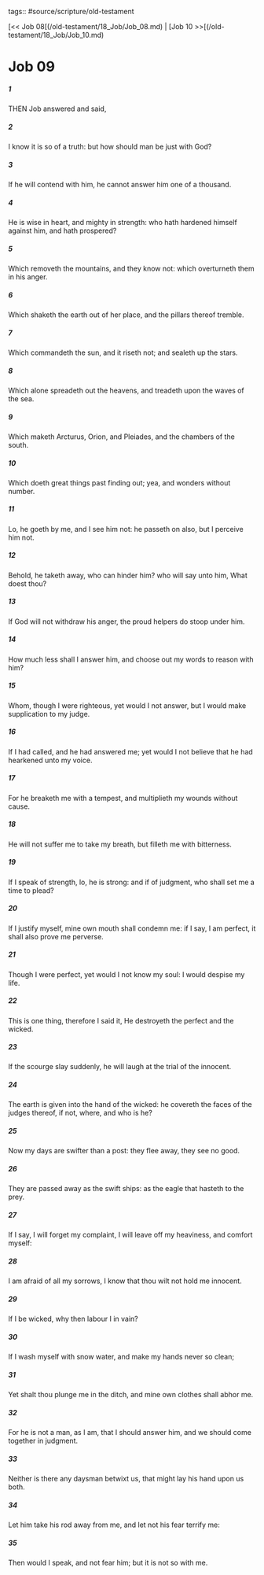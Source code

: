 tags:: #source/scripture/old-testament

[<< Job 08[(/old-testament/18_Job/Job_08.md) | [Job 10 >>[(/old-testament/18_Job/Job_10.md)

# Job 09

##### 1

THEN Job answered and said,

##### 2

I know it is so of a truth: but how should man be just with God?

##### 3

If he will contend with him, he cannot answer him one of a thousand.

##### 4

He is wise in heart, and mighty in strength: who hath hardened himself against him, and hath prospered?

##### 5

Which removeth the mountains, and they know not: which overturneth them in his anger.

##### 6

Which shaketh the earth out of her place, and the pillars thereof tremble.

##### 7

Which commandeth the sun, and it riseth not; and sealeth up the stars.

##### 8

Which alone spreadeth out the heavens, and treadeth upon the waves of the sea.

##### 9

Which maketh Arcturus, Orion, and Pleiades, and the chambers of the south.

##### 10

Which doeth great things past finding out; yea, and wonders without number.

##### 11

Lo, he goeth by me, and I see him not: he passeth on also, but I perceive him not.

##### 12

Behold, he taketh away, who can hinder him? who will say unto him, What doest thou?

##### 13

If God will not withdraw his anger, the proud helpers do stoop under him.

##### 14

How much less shall I answer him, and choose out my words to reason with him?

##### 15

Whom, though I were righteous, yet would I not answer, but I would make supplication to my judge.

##### 16

If I had called, and he had answered me; yet would I not believe that he had hearkened unto my voice.

##### 17

For he breaketh me with a tempest, and multiplieth my wounds without cause.

##### 18

He will not suffer me to take my breath, but filleth me with bitterness.

##### 19

If I speak of strength, lo, he is strong: and if of judgment, who shall set me a time to plead?

##### 20

If I justify myself, mine own mouth shall condemn me: if I say, I am perfect, it shall also prove me perverse.

##### 21

Though I were perfect, yet would I not know my soul: I would despise my life.

##### 22

This is one thing, therefore I said it, He destroyeth the perfect and the wicked.

##### 23

If the scourge slay suddenly, he will laugh at the trial of the innocent.

##### 24

The earth is given into the hand of the wicked: he covereth the faces of the judges thereof, if not, where, and who is he?

##### 25

Now my days are swifter than a post: they flee away, they see no good.

##### 26

They are passed away as the swift ships: as the eagle that hasteth to the prey.

##### 27

If I say, I will forget my complaint, I will leave off my heaviness, and comfort myself:

##### 28

I am afraid of all my sorrows, I know that thou wilt not hold me innocent.

##### 29

If I be wicked, why then labour I in vain?

##### 30

If I wash myself with snow water, and make my hands never so clean;

##### 31

Yet shalt thou plunge me in the ditch, and mine own clothes shall abhor me.

##### 32

For he is not a man, as I am, that I should answer him, and we should come together in judgment.

##### 33

Neither is there any daysman betwixt us, that might lay his hand upon us both.

##### 34

Let him take his rod away from me, and let not his fear terrify me:

##### 35

Then would I speak, and not fear him; but it is not so with me.
